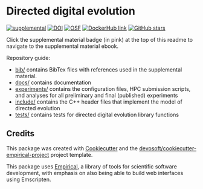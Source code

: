 # Directed digital evolution

[![supplemental](https://img.shields.io/badge/go%20to-supplemental%20material-ff69b4)](https://lalejini.com/directed-digital-evolution/)
[![DOI](https://zenodo.org/badge/399244755.svg)](https://zenodo.org/badge/latestdoi/399244755)
[![OSF](https://img.shields.io/badge/data%20%40%20OSF-10.17605%2FOSF.IO%2FZN63X-blue)](https://osf.io/zn63x/)
[![DockerHub link](https://img.shields.io/badge/DockerHub-Hosted-blue)](https://hub.docker.com/r/amlalejini/directed-digital-evolution/)
[![GitHub stars](https://img.shields.io/github/stars/amlalejini/directed-digital-evolution.svg?logo=github&label=Stars&logoColor=white)](https://github.com/amlalejini/directed-digital-evolution)

Click the supplemental material badge (in pink) at the top of this readme to navigate to the supplemental material ebook.

Repository guide:

- [bib/](https://github.com/amlalejini/directed-digital-evolution/tree/main/bib) contains BibTex files with references used in the supplemental material.
- [docs/](https://github.com/amlalejini/directed-digital-evolution/tree/main/docs) contains documentation
- [experiments/](https://github.com/amlalejini/directed-digital-evolution/tree/main/experiments) contains the configuration files, HPC submission scripts, and analyses for all preliminary and final (published) experiments
- [include/](https://github.com/amlalejini/directed-digital-evolution/tree/main/include) contains the C++ header files that implement the model of directed evolution
- [tests/](https://github.com/amlalejini/directed-digital-evolution/tree/main/tests) contains tests for directed digital evolution library functions

## Credits

This package was created with [Cookiecutter](https://github.com/cookiecutter/cookiecutter) and the [devosoft/cookiecutter-empirical-project](https://github.com/devosoft/cookiecutter-empirical-project) project template.

This package uses [Empirical](https://github.com/devosoft/Empirical#readme), a library of tools for scientific software development, with emphasis on also being able to build web interfaces using Emscripten.